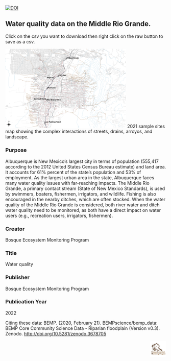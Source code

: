 [![DOI](https://zenodo.org/badge/DOI/10.5281/zenodo.3697197.svg)](https://doi.org/10.5281/zenodo.3697197)


## Water quality data on the Middle Rio Grande.

Click on the csv you want to download then right click on the raw button to save as a csv. 

<img src="https://github.com/BEMPscience/bemp_data/blob/master/water_quality/images/2021_water_chem_sample_sites.png" width=75% height=75%>
2021 sample sites map showing the complex interactions of streets, drains, arroyos, and landscape. 

### Purpose
Albuquerque is New Mexico’s largest city in terms of population (555,417 according to the 2012 United States Census Bureau estimate) and land area. It accounts for 61% percent of the state’s population and 53% of employment. As the largest urban area in the state, Albuquerque faces many water quality issues with far-reaching impacts. The Middle Rio Grande, a primary contact stream (State of New Mexico Standards), is used by swimmers, boaters, fishermen, irrigators, and wildlife. Fishing is also encouraged in the nearby ditches, which are often stocked. When the water quality of the Middle Rio Grande is considered, both river water and ditch water quality need to be monitored, as both have a direct impact on water users (e.g., recreation users, irrigators, fishermen). 

### Creator
Bosque Ecosystem Monitoring Program

### Title
Water quality

### Publisher
Bosque Ecosystem Monitoring Program

### Publication Year 
2022

Citing these data: BEMP. (2020, February 21). BEMPscience/bemp_data: BEMP Core Community Science Data - Riparian floodplain (Version v0.3). Zenodo. http://doi.org/10.5281/zenodo.3678705 <br>

<img align="right" img src="https://github.com/BEMPscience/bemp_data/blob/master/images/new-bemp-logo-faded-outline.png"
width=10% height=10%>

